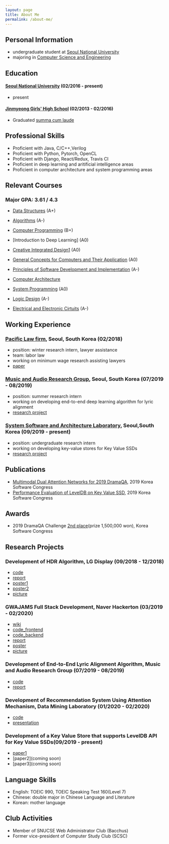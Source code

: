 ```yaml
---
layout: page
title: About Me
permalink: /about-me/
---
```


## Personal Information 

- undergraduate student at [Seoul National University](https://www.snu.ac.kr)
- majoring in [Computer Science and Engineering](https://cse.snu.ac.kr)


## Education 

#### [Seoul National University](https://www.snu.ac.kr) (02/2016 - present)

- present 

#### [Jinmyeong Girls' High School](http://jm.hs.kr/index.do) (02/2013 - 02/2016)

- Graduated [summa cum laude](/doc/graduate.mp4)

## Professional Skills 

- Proficient with Java, C/C++,Verilog
- Proficient with Python, Pytorch, OpenCL
- Proficient with Django, React/Redux, Travis CI
- Proficient in deep learning and aritificial intelligence areas
- Proficient in computer architecture and system programming areas 

## Relevant Courses 

### Major GPA: 3.61 / 4.3

- [Data Structures](https://cse.snu.ac.kr/course/자료구조) (A+)
- [Algorithms](https://cse.snu.ac.kr/course/알고리즘) (A-)
- [Computer Programming](https://cse.snu.ac.kr/course/컴퓨터프로그래밍) (B+)

- [Introduction to Deep Learning] (A0)

- [Creative Integrated Design1](https://cse.snu.ac.kr/course/창의적통합설계1) (A0)
- [General Concepts for Computers and Their Application](https://cse.snu.ac.kr/course/컴퓨터의-개념-및-실습-0) (A0)
- [Principles of Software Development and Implementation](https://cse.snu.ac.kr/course/소프트웨어-개발의-원리와-실습) (A-)

- [Computer Architecture](https://cse.snu.ac.kr/course/컴퓨터구조) 
- [System Programming](https://cse.snu.ac.kr/course/시스템프로그래밍) (A0)

- [Logic Design](https://cse.snu.ac.kr/course/논리설계) (A-)
- [Electrical and Electronic Cirtuits](https://cse.snu.ac.kr/course/전기전자회로) (A-)




## Working Experience  

### [Pacific Law firm](http://www.bkl.co.kr/main/en/main.jsp#law/main.jsp), Seoul, South Korea (02/2018)
- position: winter research intern, lawyer assistance 
- team: labor law  
- working on minimum wage research assisting lawyers 
- [paper](/doc/Pacific_paper.pdf)

### [Music and Audio Research Group](http://marg.snu.ac.kr), Seoul, South Korea (07/2019 - 08/2019)
- position: summer research intern 
- working on developing end-to-end deep learning algorithm for lyric alignment
- [research project](https://sally20921.github.io/)

### [System Software and Architecture Laboratory](http://csl.snu.ac.kr), Seoul,South Korea (09/2019 - present)
- position: undergraduate research intern 
- working on developing key-value stores for Key Value SSDs
- [research project](https://sally20921.github.io/)


## Publications 

- [Multimodal Dual Attention Networks for 2019 DramaQA](/doc/dramaQA/dramaQA_paper.pdf), 2019 Korea Software Congress 
- [Performance Evaluation of LevelDB on Key Value SSD](/doc/KVSSD/LevelDB_paper.pdf), 2019 Korea Software Congress 

## Awards 

- 2019 DramaQA Challenge [2nd place](/doc/dramaQA/2019_2nd.jpg)(prize 1,500,000 won), Korea Software Congress 

## Research Projects 

### Development of HDR Algorithm, LG Display (09/2018 - 12/2018)
- [code](https://github.com/sally20921/Final_SLchecked) 
- [report](/doc/HDR/HDR_paper.pdf)
- [poster1](/doc/HDR/presentation1.jpeg)
- [poster2](/doc/presentation2.jpeg)
- [picture](/doc/pic.jpeg)

### GWAJAMS Full Stack Development, Naver Hackerton (03/2019 - 02/2020)
- [wiki](https://github.com/swapp201901-team9/frontend/wiki/Design-and-Planning)
- [code_frontend](https://github.com/swapp201901-team9/frontend)
- [code_backend](https://github.com/swapp201901-team9/backend)
- [report](/doc/GWAJAMS/paper.pdf)
- [poster](/doc/GWAJAMS/poster.png)
- [picture](/doc/GWAJAMS/pic.jpeg)

### Development of End-to-End Lyric Alignment Algorithm, Music and Audio Research Group (07/2019 - 08/2019)
- [code]() 
- [report]()

### Development of Recommendation System Using Attention Mechanism, Data Mining Laboratory (01/2020 - 02/2020)
- [code]() 
- [presentation](ATRank/presentation.pdf)

### Development of a Key Value Store that supports LevelDB API for Key Value SSDs(09/2019 - present) 
- [paper1](/doc/KVSSD/LevelDB_paper.pdf) 
- [paper2](coming soon)
- [paper3](coming soon)


## Language Skills
- English: TOEIC 990, TOEIC  Speaking Test 160(Level 7)
- Chinese: double major in Chinese Language and Literature
- Korean: mother language

## Club Activities
- Member of SNUCSE Web Administrator Club (Bacchus)
- Former vice-president of Computer Study Club (SCSC)
